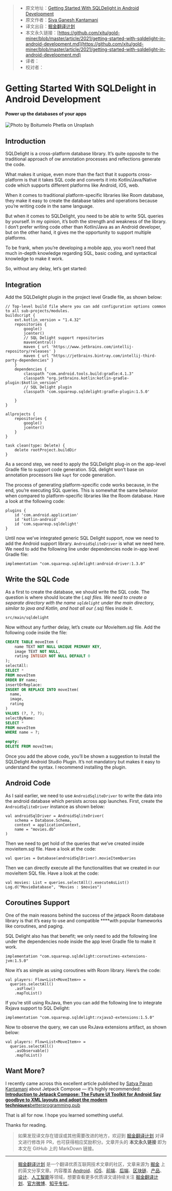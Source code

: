 > * 原文地址：[Getting Started With SQLDelight in Android Development](https://betterprogramming.pub/getting-started-with-sqldelight-in-android-development-eecd0ae9bbdd)
> * 原文作者：[Siva Ganesh Kantamani](https://medium.com/@sgkantamani)
> * 译文出自：[掘金翻译计划](https://github.com/xitu/gold-miner)
> * 本文永久链接：[https://github.com/xitu/gold-miner/blob/master/article/2021/getting-started-with-sqldelight-in-android-development.md](https://github.com/xitu/gold-miner/blob/master/article/2021/getting-started-with-sqldelight-in-android-development.md)
> * 译者：
> * 校对者：

# Getting Started With SQLDelight in Android Development

#### Power up the databases of your apps

![Photo by [Boitumelo Phetla](https://unsplash.com/@writecodenow?utm_source=medium&utm_medium=referral) on [Unsplash](https://unsplash.com?utm_source=medium&utm_medium=referral)](https://cdn-images-1.medium.com/max/12000/0*VDd7zDjJaPiGuQbA)

## Introduction

SQLDelight is a cross-platform database library. It’s quite opposite to the traditional approach of ow annotation processes and reflections generate the code.

What makes it unique, even more than the fact that it supports cross-platform is that it takes SQL code and converts it into Kotlin/Java/Native code which supports different platforms like Android, iOS, web.

When it comes to traditional platform-specific libraries like Room database, they make it easy to create the database tables and operations because you’re writing code in the same language.

But when it comes to SQLDelight, you need to be able to write SQL queries by yourself. In my opinion, it’s both the strength and weakness of the library. I don’t prefer writing code other than Kotlin/Java as an Android developer, but on the other hand, it gives me the opportunity to support multiple platforms.

To be frank, when you’re developing a mobile app, you won’t need that much in-depth knowledge regarding SQL, basic coding, and syntactical knowledge to make it work.

So, without any delay, let’s get started:

## Integration

Add the SQLDelight plugin in the project level Gradle file, as shown below:

```Gradle
// Top-level build file where you can add configuration options common to all sub-projects/modules.
buildscript {
    ext.kotlin_version = "1.4.32"
    repositories {
        google()
        jcenter()
        // SQL Delight support repositories
        mavenCentral()
        maven { url 'https://www.jetbrains.com/intellij-repository/releases' }
        maven { url "https://jetbrains.bintray.com/intellij-third-party-dependencies" }
    }
    dependencies {
        classpath "com.android.tools.build:gradle:4.1.3"
        classpath "org.jetbrains.kotlin:kotlin-gradle-plugin:$kotlin_version"
        // SQL Delight plugin
        classpath 'com.squareup.sqldelight:gradle-plugin:1.5.0'
        
    }
}

allprojects {
    repositories {
        google()
        jcenter()
    }
}

task clean(type: Delete) {
    delete rootProject.buildDir
}
```

As a second step, we need to apply the SQLDelight plug-in on the app-level Gradle file to support code generation. SQL delight won’t base on annotation processors like `kapt` for code generation.

The process of generating platform-specific code works because, in the end, you’re executing SQL queries. This is somewhat the same behavior when compared to platform-specific libraries like the Room database. Have a look at the following code:

```
plugins {
    id 'com.android.application'
    id 'kotlin-android'
    id 'com.squareup.sqldelight'
}
```

Until now we’ve integrated generic SQL Delight support, now we need to add the Android support library. `AndroidSqliteDriver` is what we need here. We need to add the following line under dependencies node in-app level Gradle file:

```
implementation "com.squareup.sqldelight:android-driver:1.3.0"
```

## Write the SQL Code

As a first to create the database, we should write the SQL code. The question is where should locate the (*.sq) files. We need to create a separate directory with the name `sqldelight` under the main directory, similar to java and Kotlin, and host all our (*.sq) files inside it.

```
src/main/sqldelight
```

Now without any further delay, let’s create our MovieItem.sql file. Add the following code inside the file:

```SQL
CREATE TABLE moveItem (
    name TEXT NOT NULL UNIQUE PRIMARY KEY,
    image TEXT NOT NULL,
    rating INTEGER NOT NULL DEFAULT 0
);
selectAll:
SELECT *
FROM moveItem
ORDER BY name;
insertOrReplace:
INSERT OR REPLACE INTO moveItem(
  name,
  image,
  rating
)
VALUES (?, ?, ?);
selectByName:
SELECT *
FROM moveItem
WHERE name = ?;

empty:
DELETE FROM moveItem;
```

Once you add the above code, you’ll be shown a suggestion to Install the SQLDelight Android Studio Plugin. It’s not mandatory but makes it easy to understand the syntax. I recommend installing the plugin.

## Android Code

As I said earlier, we need to use `AndroidSqliteDriver` to write the data into the android database which persists across app launches. First, create the `AndroidSqliteDriver` instance as shown below:

```
val androidSqlDriver = AndroidSqliteDriver(
    schema = Database.Schema,
    context = applicationContext,
    name = "movies.db"
)
```

Then we need to get hold of the queries that we’ve created inside movieitem.sql file. Have a look at the code:

```
val queries = Database(androidSqlDriver).movieItemQueries
```

Then we can directly execute all the functionalities that we created in our movieItem SQL file. Have a look at the code:

```
val movies: List = queries.selectAll().executeAsList()
Log.d("MovieDatabase", "Movies : $movies")
```

## Coroutines Support

One of the main reasons behind the success of the jetpack Room database library is that it’s easy to use and compatible ****with popular frameworks like coroutines, and paging.

SQL Delight also has that benefit; we only need to add the following line under the dependencies node inside the app level Gradle file to make it work.

```
implementation "com.squareup.sqldelight:coroutines-extensions-jvm:1.5.0"
```

Now it’s as simple as using coroutines with Room library. Here’s the code:

```
val players: Flow<List<MoveItem>> = 
  queries.selectAll()
    .asFlow()
    .mapToList()
```

If you’re still using RxJava, then you can add the following line to integrate Rxjava support to SQL Delight:

```
implementation "com.squareup.sqldelight:rxjava3-extensions:1.5.0"
```

Now to observe the query, we can use RxJava extensions artifact, as shown below:

```
val players: Flow<List<MoveItem>> = 
  queries.selectAll()
    .asObservable()
    .mapToList()
```

## Want More?

I recently came across this excellent article published by [Satya Pavan Kantamani](https://medium.com/u/d255c4fc9d76?source=post_page-----4c9f44d04e68--------------------------------) about Jetpack Compose — it’s highly recommended:
[**Introduction to Jetpack Compose: The Future UI Toolkit for Android**
**Say goodbye to XML layouts and adopt the modern techniques**betterprogramming.pub](https://betterprogramming.pub/jetpack-compose-androids-modern-toolkit-for-building-ui-82e67d384c26)

That is all for now. I hope you learned something useful.

Thanks for reading.

> 如果发现译文存在错误或其他需要改进的地方，欢迎到 [掘金翻译计划](https://github.com/xitu/gold-miner) 对译文进行修改并 PR，也可获得相应奖励积分。文章开头的 **本文永久链接** 即为本文在 GitHub 上的 MarkDown 链接。

---

> [掘金翻译计划](https://github.com/xitu/gold-miner) 是一个翻译优质互联网技术文章的社区，文章来源为 [掘金](https://juejin.im) 上的英文分享文章。内容覆盖 [Android](https://github.com/xitu/gold-miner#android)、[iOS](https://github.com/xitu/gold-miner#ios)、[前端](https://github.com/xitu/gold-miner#前端)、[后端](https://github.com/xitu/gold-miner#后端)、[区块链](https://github.com/xitu/gold-miner#区块链)、[产品](https://github.com/xitu/gold-miner#产品)、[设计](https://github.com/xitu/gold-miner#设计)、[人工智能](https://github.com/xitu/gold-miner#人工智能)等领域，想要查看更多优质译文请持续关注 [掘金翻译计划](https://github.com/xitu/gold-miner)、[官方微博](http://weibo.com/juejinfanyi)、[知乎专栏](https://zhuanlan.zhihu.com/juejinfanyi)。
